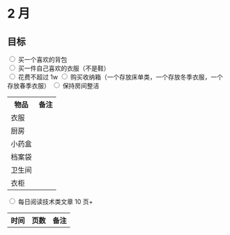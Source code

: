 # 2 月

## 目标

<input type="radio" /> 买一个喜欢的背包  
<input type="radio" /> 买一件自己喜欢的衣服（不是鞋）  
<input type="radio" /> 花费不超过 1w
<input type="radio" /> 购买收纳箱（一个存放床单类，一个存放冬季衣服，一个存放春季衣服）
<input type="radio" /> 保持房间整洁

<table>
  <tr>
    <th>物品</th>
    <th>备注</th>
  </tr>

  <tr>
    <td>衣服</td>
    <td></td>
  </tr>
  <tr>
    <td>厨房</td>
    <td></td>
  </tr>
  <tr>
    <td>小药盒</td>
    <td></td>
  </tr>
  <tr>
    <td>档案袋</td>
    <td></td>
  </tr>
  <tr>
    <td>卫生间</td>
    <td></td>
  </tr>
  <tr>
    <td>衣柜</td>
    <td></td>
  </tr>
</table>

<input type="radio" /> 每日阅读技术类文章 10 页+

<table>
  <tr>
    <th>时间</th>
    <th>页数</th>
    <th>备注</th>
  </tr>

</table>
